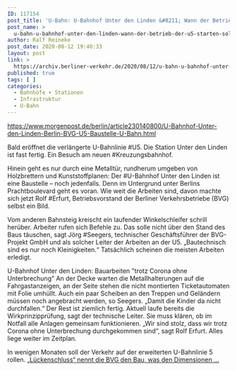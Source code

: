 ```yaml
---
ID: 117154
post_title: 'U-Bahn: U-Bahnhof Unter den Linden &#8211; Wann der Betrieb der U5 starten soll, aus Berliner Morgenpost'
post_name: >
  u-bahn-u-bahnhof-unter-den-linden-wann-der-betrieb-der-u5-starten-soll-aus-berliner-morgenpost
author: Ralf Reineke
post_date: 2020-08-12 19:40:33
layout: post
link: >
  https://archiv.berliner-verkehr.de/2020/08/12/u-bahn-u-bahnhof-unter-den-linden-wann-der-betrieb-der-u5-starten-soll-aus-berliner-morgenpost/
published: true
tags: [ ]
categories:
  - Bahnhöfe + Stationen
  - Infrastruktur
  - U-Bahn
---
```

https://www.morgenpost.de/berlin/article230140800/U-Bahnhof-Unter-den-Linden-Berlin-BVG-U5-Baustelle-U-Bahn.html

Bald eröffnet die verlängerte U-Bahnlinie #U5. Die Station Unter den Linden ist fast fertig. Ein Besuch am neuen #Kreuzungsbahnhof.

Hinein geht es nur durch eine Metalltür, rundherum umgeben von Holzbrettern und Kunststoffplanen: Der #U-Bahnhof Unter den Linden ist eine Baustelle – noch jedenfalls. Denn im Untergrund unter Berlins Prachtboulevard geht es voran. Wie weit die Arbeiten sind, davon machte sich jetzt Rolf #Erfurt, Betriebsvorstand der Berliner Verkehrsbetriebe (BVG) selbst ein Bild.

Vom anderen Bahnsteig kreischt ein laufender Winkelschleifer schrill herüber. Arbeiter rufen sich Befehle zu. Das solle nicht über den Stand des Baus täuschen, sagt Jörg #Seegers, technischer Geschäftsführer der BVG-Projekt GmbH und als solcher Leiter der Arbeiten an der U5. „Bautechnisch sind es nur noch Kleinigkeiten.“ Tatsächlich scheinen die meisten Arbeiten erledigt.

U-Bahnhof Unter den Linden: Bauarbeiten "trotz Corona ohne Unterbrechung"
An der Decke warten die Metallhalterungen auf die Fahrgastanzeigen, an der Seite stehen die nicht montierten Ticketautomaten mit Folie umhüllt. Auch ein paar Scheiben an den Treppen und Geländern müssen noch angebracht werden, so Seegers. „Damit die Kinder da nicht durchfallen.“ Der Rest ist ziemlich fertig. Aktuell laufe bereits die Wirkprinzipprüfung, sagt der technische Leiter. Sie muss klären, ob im Notfall alle Anlagen gemeinsam funktionieren. „Wir sind stolz, dass wir trotz Corona ohne Unterbrechung durchgekommen sind“, sagt Rolf Erfurt. Alles liege weiter im Zeitplan.

In wenigen Monaten soll der Verkehr auf der erweiterten U-Bahnlinie 5 rollen. <a href="https://www.morgenpost.de/berlin/article230140800/U-Bahnhof-Unter-den-Linden-Berlin-BVG-U5-Baustelle-U-Bahn.html">„Lückenschluss“ nennt die BVG den Bau, was den Dimensionen ...</a>